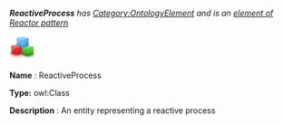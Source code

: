 ___ReactiveProcess__ 
 has
 [Category:OntologyElement](../../Category/OntologyElement "Category:OntologyElement") 
 and is an
 [element of](../../Property/ElementOf "Property:ElementOf") 
[Reactor pattern](../../Submissions/Reactor_pattern "Submissions:Reactor pattern")_




  





[![Class](../public/images/thumb/2/27/Class.gif/45px-Class.gif)](../../Image/Class.gif "Class")


__Name__ 
 : ReactiveProcess
 



__Type:__ 
 owl:Class
 



__Description__ 
 : An entity representing a reactive process